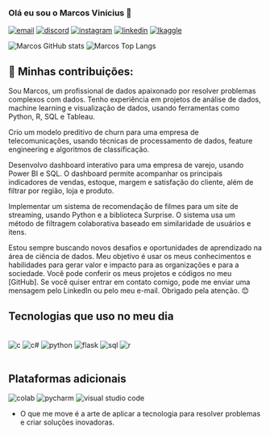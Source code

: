 ### Olá eu sou o Marcos Vinicius 👋

[![email](https://img.shields.io/badge/Gmail-D14836?style=for-the-badge&logo=gmail&logoColor=white)](marcos12vini2@gmail.com)    [![discord](https://img.shields.io/badge/Discord-7289DA?style=for-the-badge&logo=discord&logoColor=white)](marcosamb98)   [![instagram](https://img.shields.io/badge/Instagram-E4405F?style=for-the-badge&logo=instagram&logoColor=white)](https://www.instagram.com/limamarcoss1/)   [![linkedin](https://img.shields.io/badge/LinkedIn-0077B5?style=for-the-badge&logo=linkedin&logoColor=white)](http://www.linkedin.com/in/marcosdados)
 [![lkaggle](https://img.shields.io/badge/Kaggle-20BEFF?style=for-the-badge&logo=Kaggle&logoColor=white)](https://www.kaggle.com/marcosengedados)

![Marcos GitHub stats](https://github-readme-stats.vercel.app/api?username=marcosengdados&show_icons=true&theme=radical)  ![Marcos Top Langs](https://github-readme-stats.vercel.app/api/top-langs/?username=marcosengdados&hide_progress=true)

## 🌱 Minhas contribuições:

Sou Marcos, um profissional de dados apaixonado por resolver problemas complexos com dados. Tenho experiência em projetos de análise de dados, machine learning e visualização de dados, usando ferramentas como Python, R, SQL e Tableau.

Crio um modelo preditivo de churn para uma empresa de telecomunicações, usando técnicas de processamento de dados, feature engineering e algoritmos de classificação.

Desenvolvo dashboard interativo para uma empresa de varejo, usando Power BI e SQL. O dashboard permite acompanhar os principais indicadores de vendas, estoque, margem e satisfação do cliente, além de filtrar por região, loja e produto.

Implementar um sistema de recomendação de filmes para um site de streaming, usando Python e a biblioteca Surprise. O sistema usa um método de filtragem colaborativa baseado em similaridade de usuários e itens.

Estou sempre buscando novos desafios e oportunidades de aprendizado na área de ciência de dados. Meu objetivo é usar os meus conhecimentos e habilidades para gerar valor e impacto para as organizações e para a sociedade. Você pode conferir os meus projetos e códigos no meu [GitHub]. Se você quiser entrar em contato comigo, pode me enviar uma mensagem pelo LinkedIn ou pelo meu e-mail. Obrigado pela atenção. 😊

## Tecnologias que uso no meu dia 

<div style ="display: inline_block"><br/>
 <img align ="center" alt ="c" src="https://img.shields.io/badge/C-00599C?style=for-the-badge&logo=c&logoColor=white" />
 <img align ="center" alt ="c#" src="https://img.shields.io/badge/C%2B%2B-00599C?style=for-the-badge&logo=c%2B%2B&logoColor=white" />
 <img align ="center" alt ="python" src="https://img.shields.io/badge/Python-14354C?style=for-the-badge&logo=python&logoColor=white" />
 <img align ="center" alt ="flask" src="https://img.shields.io/badge/Flask-000000?style=for-the-badge&logo=flask&logoColor=white" />
 <img align ="center" alt ="sql" src="https://img.shields.io/badge/MySQL-00000F?style=for-the-badge&logo=mysql&logoColor=white" />
 <img align ="center" alt ="r" src="https://img.shields.io/badge/R-276DC3?style=for-the-badge&logo=r&logoColor=white" />
</div><br/>

## Plataformas adicionais

![colab](https://img.shields.io/badge/Colab-F9AB00?style=for-the-badge&logo=googlecolab&color=525252)    ![pycharm](https://img.shields.io/badge/PyCharm-000000.svg?&style=for-the-badge&logo=PyCharm&logoColor=white)      ![visual studio code](https://img.shields.io/badge/Made%20for-VSCode-1f425f.svg)

* O que me move é a arte de aplicar a tecnologia para resolver problemas e criar soluções inovadoras.